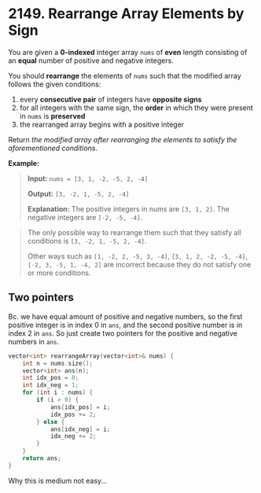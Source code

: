 # 2149. Rearrange Array Elements by Sign

You are given a **0-indexed** integer array `nums` of **even** length consisting of an **equal** number of positive and negative integers.

You should **rearrange** the elements of `nums` such that the modified array follows the given conditions:

1. every **consecutive pair** of integers have **opposite signs**
1. for all integers with the same sign, the **order** in which they were present in `nums` is **preserved**
1. the rearranged array begins with a positive integer

Return *the modified array after rearranging the elements to satisfy the aforementioned conditions*.


**Example:**

> **Input:** `nums = [3, 1, -2, -5, 2, -4]`
>
> **Output:** `[3, -2, 1, -5, 2, -4]`
> 
> **Explanation:** The positive integers in nums are `[3, 1, 2]`. The negative integers are `[-2, -5, -4]`.

> The only possible way to rearrange them such that they satisfy all conditions is `[3, -2, 1, -5, 2, -4]`.
> 
> Other ways such as `[1, -2, 2, -5, 3, -4]`, `[3, 1, 2, -2, -5, -4]`, `[-2, 3, -5, 1, -4, 2]` are incorrect because they do not satisfy one or more conditions.  


## Two pointers

Bc. we have equal amount of positive and negative numbers, so the first positive integer is in index $0$ in `ans`, and the second positive number is in index $2$ in `ans`. So just create two pointers for the positive and negative numbers in `ans`.

```cpp
vector<int> rearrangeArray(vector<int>& nums) {
    int n = nums.size();
    vector<int> ans(n);
    int idx_pos = 0;
    int idx_neg = 1;
    for (int i : nums) {
        if (i > 0) {
            ans[idx_pos] = i;
            idx_pos += 2;
        } else {
            ans[idx_neg] = i;
            idx_neg += 2;
        }
    }
    return ans;
}
```

Why this is medium not easy...
